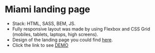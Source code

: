 # Miami landing page
- Stack: HTML, SASS, BEM, JS.
- Fully responsive layout was made by using Flexbox and CSS Grid (mobiles, tablets, laptops, high screens).
- Design of the landing page you could find [here](https://www.figma.com/file/7qwsWggv9BAxMi2VPhBuPr/Air-(formerly-Dia)).
- Click the link to see [DEMO](http://strukk311.github.io/layout_miami/)
